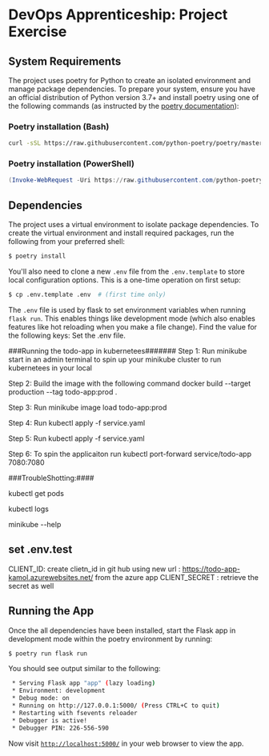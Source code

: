 # DevOps Apprenticeship: Project Exercise

## System Requirements

The project uses poetry for Python to create an isolated environment and manage package dependencies. To prepare your system, ensure you have an official distribution of Python version 3.7+ and install poetry using one of the following commands (as instructed by the [poetry documentation](https://python-poetry.org/docs/#system-requirements)):

### Poetry installation (Bash)

```bash
curl -sSL https://raw.githubusercontent.com/python-poetry/poetry/master/get-poetry.py | python
```

### Poetry installation (PowerShell)

```powershell
(Invoke-WebRequest -Uri https://raw.githubusercontent.com/python-poetry/poetry/master/get-poetry.py -UseBasicParsing).Content | python
```

## Dependencies

The project uses a virtual environment to isolate package dependencies. To create the virtual environment and install required packages, run the following from your preferred shell:

```bash
$ poetry install
```

You'll also need to clone a new `.env` file from the `.env.template` to store local configuration options. This is a one-time operation on first setup:

```bash
$ cp .env.template .env  # (first time only)
```

The `.env` file is used by flask to set environment variables when running `flask run`. This enables things like development mode (which also enables features like hot reloading when you make a file change). 
Find the value for the following keys:
Set the  .env file.

###Running the todo-app in kubernetees#######
Step 1: Run minikube start in an admin terminal to spin up your minikube cluster to run kubernetees in your local

Step 2: Build the image with the following command docker build --target production --tag todo-app:prod .

Step 3: Run minikube image load todo-app:prod 

Step 4: Run kubectl apply -f service.yaml  

Step 5: Run kubectl apply -f service.yaml

Step 6: To spin the applicaiton run kubectl port-forward service/todo-app 7080:7080 


###TroubleShotting:####

kubectl get pods

kubectl logs <my-pod>

minikube --help



## set .env.test

CLIENT_ID: create clietn_id in git hub using new url : https://todo-app-kamol.azurewebsites.net/ from the azure app
CLIENT_SECRET : retrieve the secret as well 



## Running the App

Once the all dependencies have been installed, start the Flask app in development mode within the poetry environment by running:
```bash
$ poetry run flask run
```

You should see output similar to the following:
```bash
 * Serving Flask app "app" (lazy loading)
 * Environment: development
 * Debug mode: on
 * Running on http://127.0.0.1:5000/ (Press CTRL+C to quit)
 * Restarting with fsevents reloader
 * Debugger is active!
 * Debugger PIN: 226-556-590
```
Now visit [`http://localhost:5000/`](http://localhost:5000/) in your web browser to view the app.


